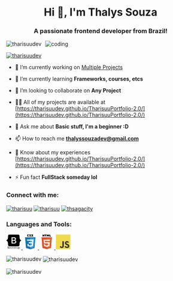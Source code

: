 <h1 align="center">Hi 👋, I'm Thalys Souza</h1>
<h3 align="center">A passionate frontend developer from Brazil!</h3>

<img align="right" alt="coding" width="400" src="https://camo.githubusercontent.com/cae12fddd9d6982901d82580bdf321d81fb299141098ca1c2d4891870827bf17/68747470733a2f2f6d69726f2e6d656469756d2e636f6d2f6d61782f313336302f302a37513379765349765f7430696f4a2d5a2e676966"> 

<p align="left"> <img src="https://komarev.com/ghpvc/?username=tharisuudev&label=Profile%20views&color=0e75b6&style=flat" alt="tharisuudev" /> </p>

<p align="left"> <a href="https://github.com/ryo-ma/github-profile-trophy"><img src="https://github-profile-trophy.vercel.app/?username=tharisuudev" alt="tharisuudev" /></a> </p>

- 🔭 I’m currently working on [Multiple Projects](https://tharisuudev.github.io/TharisuuPortfolio-2.0/)

- 🌱 I’m currently learning **Frameworks, courses, etcs**

- 👯 I’m looking to collaborate on **Any Project**

- 👨‍💻 All of my projects are available at [https://tharisuudev.github.io/TharisuuPortfolio-2.0/](https://tharisuudev.github.io/TharisuuPortfolio-2.0/)

- 💬 Ask me about **Basic stuff, I'm a beginner :D**

- 📫 How to reach me **thalyssouzadev@gmail.com**

- 📄 Know about my experiences [https://tharisuudev.github.io/TharisuuPortfolio-2.0/](https://tharisuudev.github.io/TharisuuPortfolio-2.0/)

- ⚡ Fun fact **FullStack someday lol**

<h3 align="left">Connect with me:</h3>
<p align="left">
<a href="https://instagram.com/tharisuu" target="blank"><img align="center" src="https://raw.githubusercontent.com/rahuldkjain/github-profile-readme-generator/master/src/images/icons/Social/instagram.svg" alt="tharisuu" height="30" width="40" /></a>
<a href="https://www.youtube.com/c/tharisuu" target="blank"><img align="center" src="https://raw.githubusercontent.com/rahuldkjain/github-profile-readme-generator/master/src/images/icons/Social/youtube.svg" alt="tharisuu" height="30" width="40" /></a>
<a href="https://discord.gg/thsagacity" target="blank"><img align="center" src="https://raw.githubusercontent.com/rahuldkjain/github-profile-readme-generator/master/src/images/icons/Social/discord.svg" alt="thsagacity" height="30" width="40" /></a>
</p>

<h3 align="left">Languages and Tools:</h3>
<p align="left"> <a href="https://getbootstrap.com" target="_blank" rel="noreferrer"> <img src="https://raw.githubusercontent.com/devicons/devicon/master/icons/bootstrap/bootstrap-plain-wordmark.svg" alt="bootstrap" width="40" height="40"/> </a> <a href="https://www.w3schools.com/css/" target="_blank" rel="noreferrer"> <img src="https://raw.githubusercontent.com/devicons/devicon/master/icons/css3/css3-original-wordmark.svg" alt="css3" width="40" height="40"/> </a> <a href="https://www.w3.org/html/" target="_blank" rel="noreferrer"> <img src="https://raw.githubusercontent.com/devicons/devicon/master/icons/html5/html5-original-wordmark.svg" alt="html5" width="40" height="40"/> </a> <a href="https://developer.mozilla.org/en-US/docs/Web/JavaScript" target="_blank" rel="noreferrer"> <img src="https://raw.githubusercontent.com/devicons/devicon/master/icons/javascript/javascript-original.svg" alt="javascript" width="40" height="40"/> </a> </p>

<p><img align="left" src="https://github-readme-stats.vercel.app/api/top-langs?username=tharisuudev&show_icons=true&locale=en&layout=compact" alt="tharisuudev" /></p>

<p>&nbsp;<img align="center" src="https://github-readme-stats.vercel.app/api?username=tharisuudev&show_icons=true&locale=en" alt="tharisuudev" /></p>

<p><img align="center" src="https://github-readme-streak-stats.herokuapp.com/?user=tharisuudev&" alt="tharisuudev" /></p>
